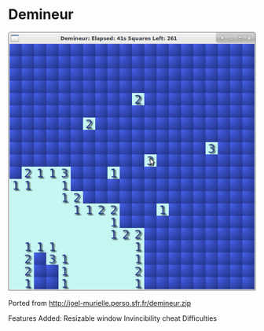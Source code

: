 # Demineur

![Demineur](/screenshots/game.png?raw=true "Demineur game screenshot")

Ported from http://joel-murielle.perso.sfr.fr/demineur.zip

Features Added:
Resizable window
Invincibility cheat
Difficulties
